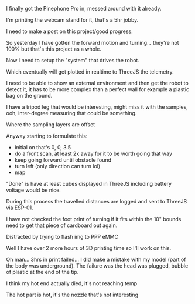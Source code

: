 I finally got the Pinephone Pro in, messed around with it already.

I'm printing the webcam stand for it, that's a 5hr jobby.

I need to make a post on this project/good progress.

So yesterday I have gotten the forward motion and turning... they're not 100% but that's this project as a whole.

Now I need to setup the "system" that drives the robot.

Which eventually will get plotted in realtime to ThreeJS the telemetry.

I need to be able to show an external environment and then get the robot to detect it, it has to be more complex than a perfect wall for example a plastic bag on the ground.

I have a tripod leg that would be interesting, might miss it with the samples, ooh, inter-degree measuring that could be something.

Where the sampling layers are offset

Anyway starting to formulate this:

- initial on that's 0, 0, 3.5
- do a front scan, at least 2x away for it to be worth going that way
- keep going forward until obstacle found
- turn left (only direction can turn lol)
- map

"Done" is have at least cubes displayed in ThreeJS including battery voltage would be nice.

During this process the travelled distances are logged and sent to ThreeJS via ESP-01.

I have not checked the foot print of turning if it fits within the 10" bounds need to get that piece of cardboard out again.

Distracted by trying to flash img to PPP eMMC

Well I have over 2 more hours of 3D printing time so I'll work on this.

Oh man... 3hrs in print failed... I did make a mistake with my model (part of the body was underground). The failure was the head was plugged, bubble of plastic at the end of the tip.

I think my hot end actually died, it's not reaching temp

The hot part is hot, it's the nozzle that's not interesting

